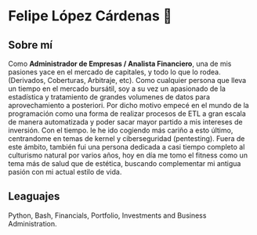 # Felipe López Cárdenas 🐍

## Sobre mí

Como **Administrador de Empresas / Analista Financiero**, una de mis pasiones yace en el mercado de capitales, y todo lo que lo rodea. (Derivados, Coberturas, Arbitraje, etc). 
Como cualquier persona que lleva un tiempo en el mercado bursátil, soy a su vez un apasionado de la estadística y tratamiento de grandes volumenes de datos para aprovechamiento a posteriori. 
Por dicho motivo empecé en el mundo de la programación como una forma de realizar procesos de ETL a gran escala de manera automatizada y poder sacar mayor partido a mis intereses de inversión. Con el tiempo. le he ido cogiendo más cariño a esto último, centrandome en temas de kernel y ciberseguridad (pentesting). Fuera de este ámbito, también fui una persona dedicada a casi tiempo completo al culturismo natural por varios años, hoy en día me tomo el fitness como un tema más de salud que de estética, buscando complementar mi antigua pasión con mi actual estilo de vida.

## Leaguajes





Python, Bash, Financials, Portfolio, Investments and Business Administration.
<!--
Exiled616/Exiled616 is a ✨ special ✨ repository because its `README.md` (this file) appears on your GitHub profile.
You can click the Preview link to take a look at your changes.
--->
